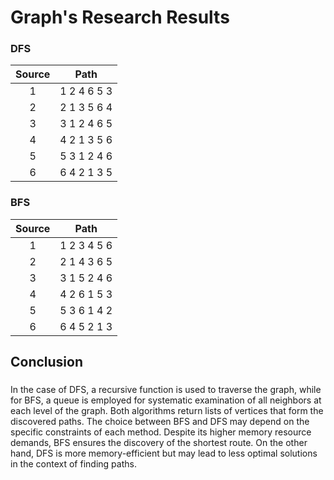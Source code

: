 # Graph's Research Results

### DFS

| Source |    Path     |
| :----: | :---------: |
|   1    | 1 2 4 6 5 3 |
|   2    | 2 1 3 5 6 4 |
|   3    | 3 1 2 4 6 5 |
|   4    | 4 2 1 3 5 6 |
|   5    | 5 3 1 2 4 6 |
|   6    | 6 4 2 1 3 5 |

### BFS

| Source |    Path     |
| :----: | :---------: |
|   1    | 1 2 3 4 5 6 |
|   2    | 2 1 4 3 6 5 |
|   3    | 3 1 5 2 4 6 |
|   4    | 4 2 6 1 5 3 |
|   5    | 5 3 6 1 4 2 |
|   6    | 6 4 5 2 1 3 |

## Conclusion

###

In the case of DFS, a recursive function is used to traverse the graph, while for BFS, a queue is employed for systematic examination of all neighbors at each level of the graph. Both algorithms return lists of vertices that form the discovered paths.
The choice between BFS and DFS may depend on the specific constraints of each method. Despite its higher memory resource demands, BFS ensures the discovery of the shortest route. On the other hand, DFS is more memory-efficient but may lead to less optimal solutions in the context of finding paths.
